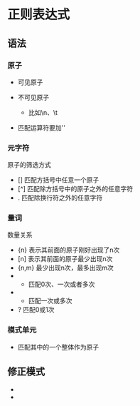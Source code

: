 # 正则表达式
## 语法
### 原子
- 可见原子


- 不可见原子
	- 比如\n、\t

- 匹配运算符要加'\'

### 元字符
原子的筛选方式
- []  匹配方括号中任意一个原子
- [^] 匹配除方括号中的原子之外的任意字符
- . 匹配除换行符之外的任意字符

### 量词
数量关系
- {n} 表示其前面的原子刚好出现了n次
- [n] 表示其前面的原子最少出现n次
- {n,m} 最少出现n次，最多出现m次
- * 匹配0次、一次或者多次
- + 匹配一次或多次
- ? 匹配0或1次

### 模式单元
- 匹配其中的一个整体作为原子

## 修正模式
- 
- 